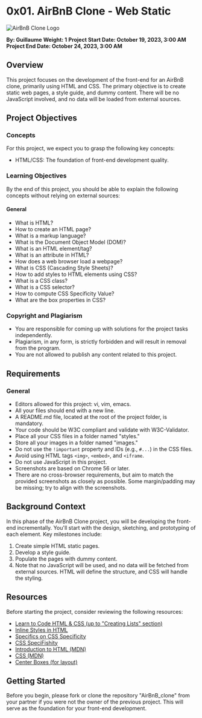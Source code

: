 # 0x01. AirBnB Clone - Web Static

![AirBnB Clone Logo](url-to-image)

**By: Guillaume**
**Weight: 1**
**Project Start Date: October 19, 2023, 3:00 AM**
**Project End Date: October 24, 2023, 3:00 AM**

## Overview

This project focuses on the development of the front-end for an AirBnB clone, primarily using HTML and CSS. The primary objective is to create static web pages, a style guide, and dummy content. There will be no JavaScript involved, and no data will be loaded from external sources.

## Project Objectives

### Concepts

For this project, we expect you to grasp the following key concepts:

- HTML/CSS: The foundation of front-end development quality.

### Learning Objectives

By the end of this project, you should be able to explain the following concepts without relying on external sources:

#### General

- What is HTML?
- How to create an HTML page?
- What is a markup language?
- What is the Document Object Model (DOM)?
- What is an HTML element/tag?
- What is an attribute in HTML?
- How does a web browser load a webpage?
- What is CSS (Cascading Style Sheets)?
- How to add styles to HTML elements using CSS?
- What is a CSS class?
- What is a CSS selector?
- How to compute CSS Specificity Value?
- What are the box properties in CSS?

### Copyright and Plagiarism

- You are responsible for coming up with solutions for the project tasks independently.
- Plagiarism, in any form, is strictly forbidden and will result in removal from the program.
- You are not allowed to publish any content related to this project.

## Requirements

### General

- Editors allowed for this project: vi, vim, emacs.
- All your files should end with a new line.
- A README.md file, located at the root of the project folder, is mandatory.
- Your code should be W3C compliant and validate with W3C-Validator.
- Place all your CSS files in a folder named "styles."
- Store all your images in a folder named "images."
- Do not use the `!important` property and IDs (e.g., `#...`) in the CSS files.
- Avoid using HTML tags `<img>`, `<embed>`, and `<iframe`.
- Do not use JavaScript in this project.
- Screenshots are based on Chrome 56 or later.
- There are no cross-browser requirements, but aim to match the provided screenshots as closely as possible. Some margin/padding may be missing; try to align with the screenshots.

## Background Context

In this phase of the AirBnB Clone project, you will be developing the front-end incrementally. You'll start with the design, sketching, and prototyping of each element. Key milestones include:

1. Create simple HTML static pages.
2. Develop a style guide.
3. Populate the pages with dummy content.
4. Note that no JavaScript will be used, and no data will be fetched from external sources. HTML will define the structure, and CSS will handle the styling.

## Resources

Before starting the project, consider reviewing the following resources:

- [Learn to Code HTML & CSS (up to "Creating Lists" section)](url-to-resource)
- [Inline Styles in HTML](url-to-resource)
- [Specifics on CSS Specificity](url-to-resource)
- [CSS SpeciFishity](url-to-resource)
- [Introduction to HTML (MDN)](url-to-resource)
- [CSS (MDN)](url-to-resource)
- [Center Boxes (for layout)](url-to-resource)

## Getting Started

Before you begin, please fork or clone the repository "AirBnB_clone" from your partner if you were not the owner of the previous project. This will serve as the foundation for your front-end development.
